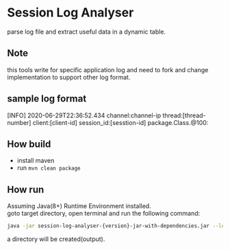 # Session Log Analyser
parse log file and extract useful data in a dynamic table.

## Note
this tools write for specific application log and need to fork and change implementation to support other log format.<br>

## sample log format
[INFO]  2020-06-29T22:36:52.434 channel:channel-ip   thread:[thread-number] client:[client-id] session_id:[sesstion-id] package.Class.<init>@100:

## How build
- install maven
- run `mvn clean package`

## How run
Assuming Java(8+) Runtime Environment installed.<br/>
goto target directory, open terminal and run the following command:
```bash
java -jar session-log-analyser-{version}-jar-with-dependencies.jar --log "[INFO]  2020-06-29T22:36: ..." --file "absolute/path/to/log-file"
```

a directory will be created(output).
